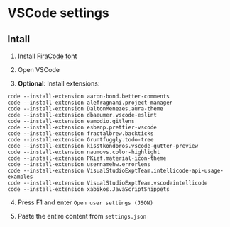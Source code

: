 # VSCode settings

## Intall

1. Install [FiraCode font](https://github.com/tonsky/FiraCode)

2. Open VSCode

3. **Optional**: Install extensions:

```pwsh
code --install-extension aaron-bond.better-comments
code --install-extension alefragnani.project-manager
code --install-extension DaltonMenezes.aura-theme
code --install-extension dbaeumer.vscode-eslint
code --install-extension eamodio.gitlens
code --install-extension esbenp.prettier-vscode
code --install-extension fractalbrew.backticks
code --install-extension Gruntfuggly.todo-tree
code --install-extension kisstkondoros.vscode-gutter-preview
code --install-extension naumovs.color-highlight
code --install-extension PKief.material-icon-theme
code --install-extension usernamehw.errorlens
code --install-extension VisualStudioExptTeam.intellicode-api-usage-examples
code --install-extension VisualStudioExptTeam.vscodeintellicode
code --install-extension xabikos.JavaScriptSnippets
```

4. Press F1 and enter `Open user settings (JSON)`

5. Paste the entire content from `settings.json`
